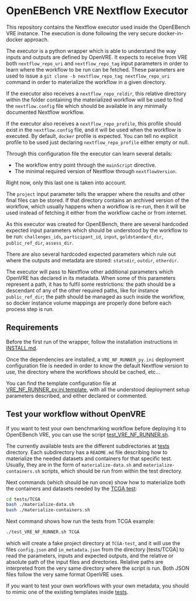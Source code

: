 # OpenEBench VRE Nextflow Executor

This repository contains the Nextflow executor used inside the OpenEBench
VRE instance. The execution is done following the very secure docker-in-docker
approach.

The executor is a python wrapper which is able to understand the way
inputs and outputs are defined by OpenVRE. It expects to receive from VRE both
`nextflow_repo_uri` and `nextflow_repo_tag` input parameters in order to
learn where the workflow to be run can be fetched. These parameters are
used to issue a `git clone -b nextflow_repo_tag nextflow_repo_uri` command
in order to materialize the workflow in a given directory.

If the executor also receives a `nextflow_repo_reldir`, this relative
directory within the folder containing the materialized workflow will
be used to find the `nextflow.config` file which should be available in
any minimally documented Nextflow workflow.

If the executor also receives a `nextflow_repo_profile`, this profile
should exist in the `nextflow.config` file, and it will be used when
the workflow is executed. By default, `docker` profile is expected.
You can tell no explicit profile to be used just declaring `nextflow_repo_profile`
either empty or null.

Through this configuration file the executor can learn several details:

* The workflow entry point through the `mainScript` directive.
* The minimal required version of Nextflow through `nextflowVersion`.

Right now, only this last one is taken into account.

The `project` input parameter tells the wrapper where the results and
other final files can be stored. If that directory contains an archived
version of the workflow, which usually happens when a workflow is re-run,
then it will be used instead of fetching it either from the workflow
cache or from internet.

As this executor was created for OpenEBench, there are several hardcoded
expected input parameters which should be understood by the workflow to
be run: `challenges_ids`, `participant_id`, `input`, `goldstandard_dir`,
`public_ref_dir`, `assess_dir`.

There are also several hardcoded expected parameters which rule out where
the outputs and metadata are stored: `statsdir`, `outdir`, `otherdir`.

The executor will pass to Nextflow other additional parameters which
OpenVRE has declared in its metadata. When some of this parameters represent
a path, it has to fulfil some restrictions: the path should be a descendant
of any of the other required paths, like for instance `public_ref_dir`;
the path should be managed as such inside the workflow, so docker instance
volume mappings are properly done before each process step is run.

## Requirements
Before the first run of the wrapper, follow the installation instructions
in [INSTALL.md](INSTALL.md).

Once the dependencies are installed, a `VRE_NF_RUNNER_py.ini` deployment
configuration file is needed in order to know the default Nextflow version
to use, the directory where the workflows should be cached, etc...

You can find the template configuration file at [VRE_NF_RUNNER_py.ini.template](VRE_NF_RUNNER_py.ini.template),
with all the understood deployment setup parameters described, and either
declared or commented.

## Test your workflow without OpenVRE

If you want to test your own benchmarking workflow before deploying it
to OpenEBench VRE, you can use the script [test_VRE_NF_RUNNER.sh](test_VRE_NF_RUNNER.sh).

The currently available tests are the different subdirectories at
[tests](tests) directory. Each subdirectory has a `README.md` file
describing how to materialize the needed datasets and containers for that 
specific test. Usually, they are in the form of `materialize-data.sh` and
`materialize-containers.sh` scripts, which should be run from within the
test directory.

Next commands (which should be run once) show how to materialize both the containers and datasets needed by the [TCGA test](tests/TCGA):

```bash
cd tests/TCGA
bash ./materialize-data.sh
bash ./materialize-containers.sh
```

Next command shows how run the tests from TCGA example:

```bash
./test_VRE_NF_RUNNER.sh TCGA
```

which will create a fake project directory at `TCGA-test`, and it will use
the files `config.json` and `in_metadata.json` from the directory
[tests/TCGA] to read the parameters, inputs and expected outputs, and the
relative or absolute path of the input files and directories. Relative paths
are interpreted from the very same directory where the script is run.
Both JSON files follow the very same format OpenVRE uses.

If you want to test your own workflows with your own metadata, you should
to mimic one of the existing templates inside [tests](tests).
